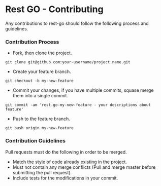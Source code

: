 Rest GO - Contributing
======================

Any contributions to rest-go should follow the following process and guidelines.

### Contribution Process

- Fork, then clone the project.

```
git clone git@github.com:your-username/project.name.git
```

- Create your feature branch.
 
```
git checkout -b my-new-feature
```

- Commit your changes, if you have multiple commits, squase merge them into a single commit.

```
git commit -am 'rest-go-my-new-feature - your descriptions about feature'
```

- Push to the feature branch.

```
git push origin my-new-feature
```

### Contribution Guidelines

Pull requests must do the following in order to be merged.

- Match the style of code already existing in the project.
- Must not contain any merge conflicts (Pull and merge master before submitting the pull request).
- Include tests for the modifications in your commit.